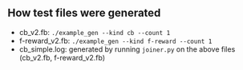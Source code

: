 ## How test files were generated

- cb_v2.fb: `./example_gen --kind cb --count 1`
- f-reward_v2.fb: `./example_gen --kind f-reward --count 1`
- cb_simple.log: generated by running `joiner.py` on the above files (cb_v2.fb, f-reward_v2.fb)